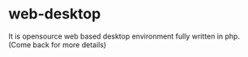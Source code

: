 web-desktop
===========
It is opensource web based desktop environment fully written in php.
(Come back for more details)
